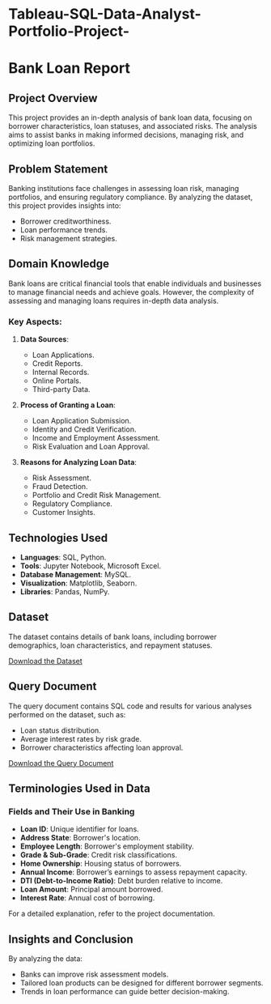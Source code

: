 # Tableau-SQL-Data-Analyst-Portfolio-Project-
# Bank Loan Report

## Project Overview
This project provides an in-depth analysis of bank loan data, focusing on borrower characteristics, loan statuses, and associated risks. The analysis aims to assist banks in making informed decisions, managing risk, and optimizing loan portfolios.

## Problem Statement
Banking institutions face challenges in assessing loan risk, managing portfolios, and ensuring regulatory compliance. By analyzing the dataset, this project provides insights into:
- Borrower creditworthiness.
- Loan performance trends.
- Risk management strategies.

## Domain Knowledge
Bank loans are critical financial tools that enable individuals and businesses to manage financial needs and achieve goals. However, the complexity of assessing and managing loans requires in-depth data analysis. 

### Key Aspects:
1. **Data Sources**:
   - Loan Applications.
   - Credit Reports.
   - Internal Records.
   - Online Portals.
   - Third-party Data.

2. **Process of Granting a Loan**:
   - Loan Application Submission.
   - Identity and Credit Verification.
   - Income and Employment Assessment.
   - Risk Evaluation and Loan Approval.

3. **Reasons for Analyzing Loan Data**:
   - Risk Assessment.
   - Fraud Detection.
   - Portfolio and Credit Risk Management.
   - Regulatory Compliance.
   - Customer Insights.

## Technologies Used
- **Languages**: SQL, Python.
- **Tools**: Jupyter Notebook, Microsoft Excel.
- **Database Management**: MySQL.
- **Visualization**: Matplotlib, Seaborn.
- **Libraries**: Pandas, NumPy.

## Dataset
The dataset contains details of bank loans, including borrower demographics, loan characteristics, and repayment statuses.

[Download the Dataset](data/bank_loan_data.csv)

## Query Document
The query document contains SQL code and results for various analyses performed on the dataset, such as:
- Loan status distribution.
- Average interest rates by risk grade.
- Borrower characteristics affecting loan approval.

[Download the Query Document](queries/loan_queries.sql)

## Terminologies Used in Data
### Fields and Their Use in Banking
- **Loan ID**: Unique identifier for loans.
- **Address State**: Borrower's location.
- **Employee Length**: Borrower's employment stability.
- **Grade & Sub-Grade**: Credit risk classifications.
- **Home Ownership**: Housing status of borrowers.
- **Annual Income**: Borrower’s earnings to assess repayment capacity.
- **DTI (Debt-to-Income Ratio)**: Debt burden relative to income.
- **Loan Amount**: Principal amount borrowed.
- **Interest Rate**: Annual cost of borrowing.

For a detailed explanation, refer to the project documentation.

## Insights and Conclusion
By analyzing the data:
- Banks can improve risk assessment models.
- Tailored loan products can be designed for different borrower segments.
- Trends in loan performance can guide better decision-making.
